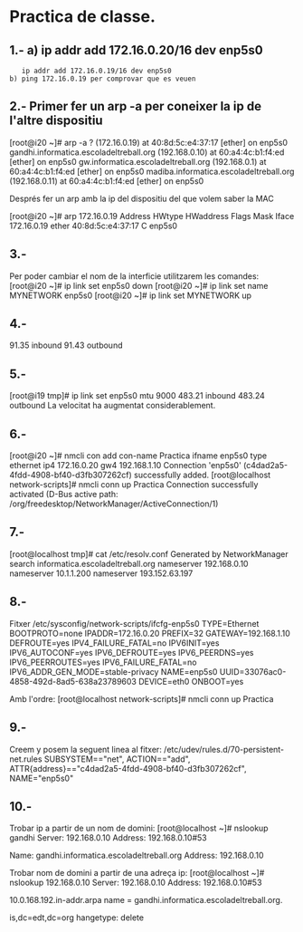 # Practica de classe.

## **1.-** a) ip addr add 172.16.0.20/16 dev enp5s0
       ip addr add 172.16.0.19/16 dev enp5s0
    b) ping 172.16.0.19 per comprovar que es veuen
## **2.-** Primer fer un arp -a per coneixer la ip de l'altre dispositiu
 [root@i20 ~]# arp -a 
? (172.16.0.19) at 40:8d:5c:e4:37:17 [ether] on enp5s0
gandhi.informatica.escoladeltreball.org (192.168.0.10) at 60:a4:4c:b1:f4:ed [ether] on enp5s0
gw.informatica.escoladeltreball.org (192.168.0.1) at 60:a4:4c:b1:f4:ed [ether] on enp5s0
madiba.informatica.escoladeltreball.org (192.168.0.11) at 60:a4:4c:b1:f4:ed [ether] on enp5s0

Després fer un arp amb la ip del dispositiu del que volem saber la MAC

[root@i20 ~]# arp 172.16.0.19
Address                  HWtype  HWaddress           Flags Mask            Iface
172.16.0.19              ether   40:8d:5c:e4:37:17   C                     enp5s0

## **3.-**
Per poder cambiar el nom de la interficie utilitzarem les comandes:
[root@i20 ~]# ip link set enp5s0 down
[root@i20 ~]# ip link set name MYNETWORK enp5s0
[root@i20 ~]# ip link set MYNETWORK up

## **4.-** 
91.35 inbound
91.43 outbound

## **5.-**
[root@i19 tmp]# ip link set enp5s0 mtu 9000
483.21 inbound
483.24 outbound
La velocitat ha augmentat considerablement.

## **6.-**

[root@i20 ~]# nmcli con add con-name Practica ifname enp5s0 type ethernet ip4 172.16.0.20 gw4 192.168.1.10
Connection 'enp5s0' (c4dad2a5-4fdd-4908-bf40-d3fb307262cf) successfully added.
[root@localhost network-scripts]# nmcli conn up Practica
Connection successfully activated (D-Bus active path: /org/freedesktop/NetworkManager/ActiveConnection/1)

## **7.-**
[root@localhost tmp]# cat /etc/resolv.conf 
Generated by NetworkManager
search informatica.escoladeltreball.org
nameserver 192.168.0.10
nameserver 10.1.1.200
nameserver 193.152.63.197

## **8.-**
Fitxer /etc/sysconfig/network-scripts/ifcfg-enp5s0
TYPE=Ethernet
BOOTPROTO=none
IPADDR=172.16.0.20
PREFIX=32
GATEWAY=192.168.1.10
DEFROUTE=yes
IPV4_FAILURE_FATAL=no
IPV6INIT=yes
IPV6_AUTOCONF=yes
IPV6_DEFROUTE=yes
IPV6_PEERDNS=yes
IPV6_PEERROUTES=yes
IPV6_FAILURE_FATAL=no
IPV6_ADDR_GEN_MODE=stable-privacy
NAME=enp5s0
UUID=33076ac0-4858-492d-8ad5-638a23789603
DEVICE=eth0
ONBOOT=yes

Amb l'ordre:
[root@localhost network-scripts]# nmcli conn up Practica

## **9.-**
Creem y posem la seguent linea al fitxer:
/etc/udev/rules.d/70-persistent-net.rules
SUBSYSTEM=="net", ACTION=="add", ATTR{address}=="c4dad2a5-4fdd-4908-bf40-d3fb307262cf", NAME="enp5s0"

## **10.-**
Trobar ip a partir de un nom de domini:
[root@localhost ~]# nslookup gandhi
Server:		192.168.0.10
Address:	192.168.0.10#53

Name:	gandhi.informatica.escoladeltreball.org
Address: 192.168.0.10

Trobar nom de domini a partir de una adreça ip:
[root@localhost ~]# nslookup 192.168.0.10
Server:		192.168.0.10
Address:	192.168.0.10#53

10.0.168.192.in-addr.arpa	name = gandhi.informatica.escoladeltreball.org.

is,dc=edt,dc=org
hangetype: delete


